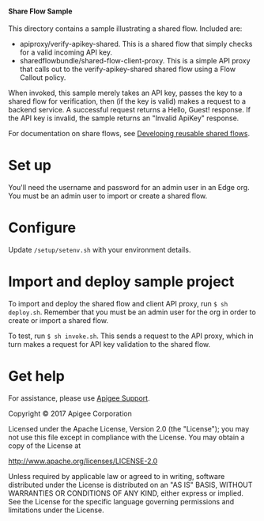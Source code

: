 #### Share Flow Sample

This directory contains a sample illustrating a shared flow. Included are:

- apiproxy/verify-apikey-shared. This is a shared flow that simply checks for a valid incoming API key.
- sharedflowbundle/shared-flow-client-proxy. This is a simple API proxy that calls out to the verify-apikey-shared shared flow using a Flow Callout policy.

When invoked, this sample merely takes an API key, passes the key to a shared flow for verification, then (if the key is valid) makes a request to a backend service. A successful request returns a Hello, Guest! response. If the API key is invalid, the sample returns an "Invalid ApiKey" response.

For documentation on share flows, see [Developing reusable shared flows](http://docs.apigee.com/api-services/content/shared-flows).

# Set up

You'll need the username and password for an admin user in an Edge org. You must be an admin user to import or create a shared flow.

# Configure 

Update `/setup/setenv.sh` with your environment details.

# Import and deploy sample project

To import and deploy the shared flow and client API proxy, run `$ sh deploy.sh`. Remember that you must be an admin user for the org in order to create or import a shared flow.

To test, run `$ sh invoke.sh`. This sends a request to the API proxy, which in turn makes a request for API key validation to the shared flow.

# Get help

For assistance, please use [Apigee Support](https://community.apigee.com/content/apigee-customer-support).

Copyright © 2017 Apigee Corporation

Licensed under the Apache License, Version 2.0 (the "License"); you may not use
this file except in compliance with the License. You may obtain a copy
of the License at

http://www.apache.org/licenses/LICENSE-2.0

Unless required by applicable law or agreed to in writing, software
distributed under the License is distributed on an "AS IS" BASIS,
WITHOUT WARRANTIES OR CONDITIONS OF ANY KIND, either express or implied.
See the License for the specific language governing permissions and
limitations under the License.
